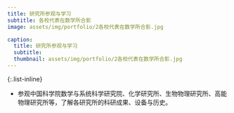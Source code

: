 ```yaml
---
title: 研究所参观与学习
subtitle: 各校代表在数学所合影
image: assets/img/portfolio/2各校代表在数学所合影.jpg

caption:
  title: 研究所参观与学习
  subtitle: 
  thumbnail: assets/img/portfolio/2各校代表在数学所合影.jpg
---
```



{:.list-inline}
- 参观中国科学院数学与系统科学研究院、化学研究所、生物物理研究所、高能物理研究所等，了解各研究所的科研成果、设备与历史。

